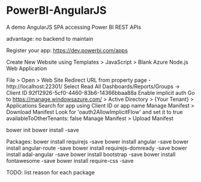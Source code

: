 # PowerBI-AngularJS
A demo AngularJS SPA accessing Power BI REST APIs

advantage: no backend to maintain

Register your app: https://dev.powerbi.com/apps

Create New Website using Templates > JavaScript > Blank Azure Node.js Web Application

File > Open > Web Site
Redirect URL from property page - http://localhost:22301/
Select Read All Dashboards/Reports/Groups
    -> Client ID 92f12926-5cf0-4460-83b6-14366bbaa88a
Enable implicit auth
    Go to https://manage.windowsazure.com/ > Active Directory > {Your Tenant} > Applications
    Search for app using Client ID or app name
    Manage Manifest > Download Manifest
    Look for 'oauth2AllowImplicitFlow' and set it to true
        availableToOtherTenants: false
    Manage Manifest > Upload Manifest

bower init
bower install <package> -save

Packages:
bower install requirejs -save
bower install angular -save
bower install angular-route -save
bower install requirejs-domready -save
bower install adal-angular -save
bower install bootstrap -save
bower install fontawesome -save
bower install require-css -save

TODO: list reason for each package
